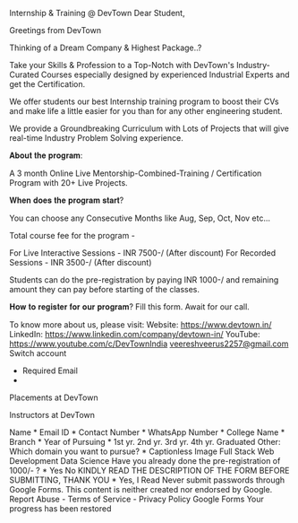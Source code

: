 
Internship & Training @ DevTown
Dear Student,

Greetings from DevTown

Thinking of a Dream Company & Highest Package..?

Take your Skills & Profession to a Top-Notch with DevTown's Industry-Curated Courses especially designed by experienced Industrial Experts and get the Certification.

We offer students our best Internship training program to boost their CVs and make life a little easier for you than for any other engineering student.

We provide a Groundbreaking Curriculum with Lots of Projects that will give real-time Industry Problem Solving experience.

𝐀𝐛𝐨𝐮𝐭 𝐭𝐡𝐞 𝐩𝐫𝐨𝐠𝐫𝐚𝐦:

A 3 month Online Live Mentorship-Combined-Training / Certification Program with 20+ Live Projects. 

𝐖𝐡𝐞𝐧 𝐝𝐨𝐞𝐬 𝐭𝐡𝐞 𝐩𝐫𝐨𝐠𝐫𝐚𝐦 𝐬𝐭𝐚𝐫𝐭?

You can choose any Consecutive Months like Aug, Sep, Oct, Nov etc...


Total course fee for the program -

For Live Interactive Sessions - INR  7500-/ (After discount)
For Recorded Sessions - INR  3500-/ (After discount)  

Students can do the pre-registration by paying INR 1000-/ and remaining amount they can pay before starting of the classes.

𝐇𝐨𝐰 𝐭𝐨 𝐫𝐞𝐠𝐢𝐬𝐭𝐞𝐫 𝐟𝐨𝐫 𝐨𝐮𝐫 𝐩𝐫𝐨𝐠𝐫𝐚𝐦?
Fill this form. Await for our call.


To know more about us, please visit:
Website: https://www.devtown.in/
LinkedIn: https://www.linkedin.com/company/devtown-in/
YouTube: https://www.youtube.com/c/DevTownIndia
veereshveerus2257@gmail.com Switch account
 
* Required
Email
*
Placements at DevTown

Instructors at DevTown

Name
*
Email ID
*
Contact Number
*
WhatsApp Number
*
College Name
*
Branch
*
Year of Pursuing
*
1st yr.
2nd yr.
3rd yr.
4th yr.
Graduated
Other:
Which domain you want to pursue?
*
Captionless Image
Full Stack Web Development
Data Science
Have you already done the pre-registration of 1000/- ?
*
Yes
No
KINDLY READ THE DESCRIPTION OF THE FORM BEFORE SUBMITTING, THANK YOU
*
Yes, I Read
Never submit passwords through Google Forms.
This content is neither created nor endorsed by Google. Report Abuse - Terms of Service - Privacy Policy
Google Forms
Your progress has been restored
